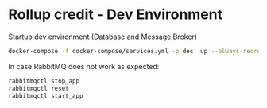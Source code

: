 # Rollup credit - Dev Environment

Startup dev environment (Database and Message Broker)

```bash
docker-compose -f docker-compose/services.yml -p dec  up --always-recreate-deps --renew-anon-volumes --remove-orphans --force-recreate
```

In case RabbitMQ does not work as expected:

```bash
rabbitmqctl stop_app
rabbitmqctl reset
rabbitmqctl start_app
```